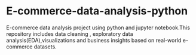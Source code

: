 # E-commerce-data-analysis-python
E-commerce data analysis project using python and jupyter notebook.This repository includes data cleaning , exploratory data analysis(EDA),visualizations and business insights based on real-world e-commerce datasets.
